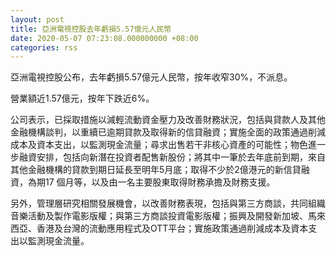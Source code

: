```yaml
---
layout: post
title: 亞洲電視控股去年虧損5.57億元人民幣
date: 2020-05-07 07:23:08.000000000 +08:00
categories: rss
---
```


亞洲電視控股公布，去年虧損5.57億元人民幣，按年收窄30%，不派息。

營業額近1.57億元，按年下跌近6%。

公司表示，已採取措施以減輕流動資金壓力及改善財務狀況，包括與貸款人及其他金融機構談判，以重續已逾期貸款及取得新的信貸融資；實施全面的政策通過削減成本及資本支出，以監測現金流量；尋求出售若干非核心資產的可能性；物色進一步融資安排，包括向新潛在投資者配售新股份；將其中一筆於去年底前到期，來自其他金融機構的貸款到期日延長至明年5月底；取得不少於2億港元的新信貸融資，為期17 個月等，以及由一名主要股東取得財務承擔及財務支援。

另外，管理層研究相關發展機會，以改善財務表現，包括與第三方商談，共同組織音樂活動及製作電影版權；與第三方商談投資電影版權；振興及開發新加坡、馬來西亞、香港及台灣的流動應用程式及OTT平台；實施政策通過削減成本及資本支出以監測現金流量。
